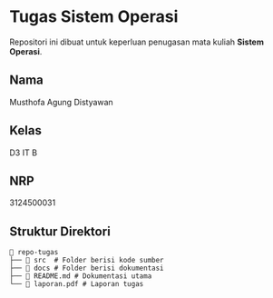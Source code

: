 # Tugas Sistem Operasi

Repositori ini dibuat untuk keperluan penugasan mata kuliah **Sistem Operasi**.

## Nama
Musthofa Agung Distyawan

## Kelas
D3 IT B

## NRP
3124500031


## Struktur Direktori
```
📂 repo-tugas
├── 📂 src  # Folder berisi kode sumber
├── 📂 docs # Folder berisi dokumentasi
├── 📜 README.md # Dokumentasi utama
└── 📜 laporan.pdf # Laporan tugas
```

